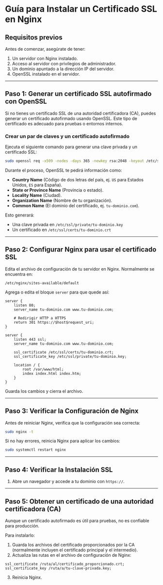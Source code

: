 # Guía para Instalar un Certificado SSL en Nginx

## Requisitos previos
Antes de comenzar, asegúrate de tener:

1. Un servidor con Nginx instalado.
2. Acceso al servidor con privilegios de administrador.
3. Un dominio apuntado a la dirección IP del servidor.
4. OpenSSL instalado en el servidor.

---

## Paso 1: Generar un certificado SSL autofirmado con OpenSSL
Si no tienes un certificado SSL de una autoridad certificadora (CA), puedes generar un certificado autofirmado usando OpenSSL. Este tipo de certificado es adecuado para pruebas o entornos internos.

### Crear un par de claves y un certificado autofirmado
Ejecuta el siguiente comando para generar una clave privada y un certificado SSL:

```bash
sudo openssl req -x509 -nodes -days 365 -newkey rsa:2048 -keyout /etc/ssl/private/tu-dominio.key -out /etc/ssl/certs/tu-dominio.crt
```

Durante el proceso, OpenSSL te pedirá información como:

- **Country Name** (Código de dos letras del país, ej. `US` para Estados Unidos, `ES` para España).
- **State or Province Name** (Provincia o estado).
- **Locality Name** (Ciudad).
- **Organization Name** (Nombre de tu organización).
- **Common Name** (El dominio del certificado, ej. `tu-dominio.com`).

Esto generará:

- Una clave privada en `/etc/ssl/private/tu-dominio.key`
- Un certificado en `/etc/ssl/certs/tu-dominio.crt`

---

## Paso 2: Configurar Nginx para usar el certificado SSL
Edita el archivo de configuración de tu servidor en Nginx. Normalmente se encuentra en:

```
/etc/nginx/sites-available/default
```

Agrega o edita el bloque `server` para que quede así:

```nginx
server {
    listen 80;
    server_name tu-dominio.com www.tu-dominio.com;

    # Redirigir HTTP a HTTPS
    return 301 https://$host$request_uri;
}

server {
    listen 443 ssl;
    server_name tu-dominio.com www.tu-dominio.com;

    ssl_certificate /etc/ssl/certs/tu-dominio.crt;
    ssl_certificate_key /etc/ssl/private/tu-dominio.key;

    location / {
        root /var/www/html;
        index index.html index.htm;
    }
}
```

Guarda los cambios y cierra el archivo.

---

## Paso 3: Verificar la Configuración de Nginx
Antes de reiniciar Nginx, verifica que la configuración sea correcta:

```bash
sudo nginx -t
```

Si no hay errores, reinicia Nginx para aplicar los cambios:

```bash
sudo systemctl restart nginx
```

---

## Paso 4: Verificar la Instalación SSL
1. Abre un navegador y accede a tu dominio con `https://`.

---

## Paso 5: Obtener un certificado de una autoridad certificadora (CA)
Aunque un certificado autofirmado es útil para pruebas, no es confiable para producción.

Para instalarlo:

1. Guarda los archivos del certificado proporcionados por la CA (normalmente incluyen el certificado principal y el intermedio).
2. Actualiza las rutas en el archivo de configuración de Nginx:

```nginx
ssl_certificate /ruta/al/certificado_proporcionado.crt;
ssl_certificate_key /ruta/a/tu-clave-privada.key;
```

3. Reinicia Nginx.
